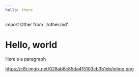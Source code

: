 ```yaml
---
hello: there
---
```


import Other from './other.md'

# Hello, world

<Foo children={hello} />

<Other />

Here's a paragraph

https://c8r.imgix.net/028ab8c85da415103cb3b1eb/johno.png
